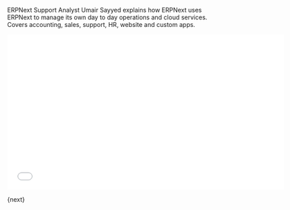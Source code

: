 ERPNext Support Analyst Umair Sayyed explains how ERPNext uses ERPNext to manage its own day to day operations and cloud services. Covers accounting, sales, support, HR, website and custom apps.

<iframe width="640" height="360" src="//www.youtube.com/embed/b6r7WxJMfFA" frameborder="0" allowfullscreen></iframe>

{next}
